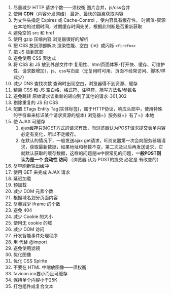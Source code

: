 

1. 尽量减少 HTTP 请求个数——须权衡
   图片合并，js/css合并
2. 使用 **CDN**（内容分发网络）
   最近、最快的距离获取内容
3. 为文件头指定 Expires 或 Cache-Control ，使内容具有缓存性。
   时间值-资源在本地的过期时间，过期缓存时间先关，根据此判断是否重新获取
4. 避免空的 src 和 href
5. 使用 gzip 压缩内容
   浏览器很好的解析
6. 把 CSS 放到顶部解决
   渲染性能、空白《ie》或闪烁 `<firefox>`
7. 把 JS 放到底部
8. 避免使用 CSS 表达式
9. 将 CSS 和 JS 放到外部文件中
   复用性、html页面体积-打开快、缓存、可维护性、请求数增加），js、css写页面（无复用时可用、页面不经常访问、脚本/样式少）
10. 减少 DNS 查找次数
    查询时出现空白，浏览器得不到资源、缓存
11. 精简 CSS 和 JS
    空白格、格式符、注释符、简写方法名/参数名
12. 避免跳转
    原始请求诶重新的转向到了其他的请求-301,302
13. 剔除重复的 JS 和 CSS
14. 配置 ETags
    Entity Tag(实体标签)，属于HTTP协议，响应头部中，使用特殊的字符串来标识某个请求资源的版本} 浏览器=》服务器=》有了=》本地
15. 使 AJAX 可缓存
    1. ajax缓存只对GET方式的请求有效，而浏览器认为POST请求提交表单内容必定有变化，所以不走缓存。
    2. 在默认的情况下，一般发送ajax get请求，IE浏览器第一次会向服务器端请求，获取最新数据，如果地址和参数不变，第二次及以后再发送请求，它就默认获取的缓存数据，这样的问题是ie中很常见的问题，**一般POST则 认为是一个 变动性 访问** （浏览器 认为 POST的提交 必定是 有改变的）
16. 尽早刷新输出缓冲
17. 使用 GET 来完成 AJAX 请求
18. 延迟加载
19. 预加载
20. 减少 DOM 元素个数
21. 根据域名划分页面内容
22. 尽量减少 iframe 的个数
23. 避免 404
24. 减少 Cookie 的大小
25. 使用无 cookie 的域
26. 减少 DOM 访问
27. 开发智能事件处理程序
28. 用 <link> 代替 @import
29. 避免使用滤镜
30. 优化图像
31. 优化 CSS Spirite
32. 不要在 HTML 中缩放图像——须权衡
33. favicon.ico要小而且可缓存
34. 保持单个内容小于25K
35. 打包组件成复合文本